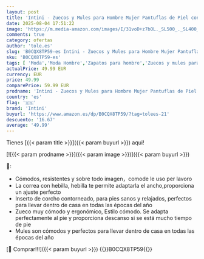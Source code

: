 ```yaml
---
layout: post
title: 'Intini - Zuecos y Mules para Hombre Mujer Pantuflas de Piel con Corcho Cerradas Zapatillas de Jardín Sandalias con Hebilla Ajustables Cómoda Negro 36'
date: 2025-08-04 17:51:22
image: 'https://m.media-amazon.com/images/I/31voD+z7bOL._SL500_._SL400_.jpg'
comments: true
category: ofertas
author: 'tole.es'
slug: 'B0CQX8TP59-es Intini - Zuecos y Mules para Hombre Mujer Pantuflas de...'
sku: 'B0CQX8TP59-es'
tags: [ 'Moda','Moda Hombre','Zapatos para hombre','Zuecos y mules para hombre','intini','zuecos','🇪🇸', ]
actualPrice: 49.99 EUR
currency: EUR
price: 49.99
comparePrice: 59.99 EUR
prodname: 'Intini - Zuecos y Mules para Hombre Mujer Pantuflas de Piel con Corcho Cerradas Zapatillas de Jardín Sandalias con Hebilla Ajustables Cómoda Negro 36'
country: 'es'
flag: '🇪🇸'
brand: 'Intini'
buyurl: 'https://www.amazon.es/dp/B0CQX8TP59/?tag=tolees-21'
descuento: '16.67'
average: '49.99'
---
```


Tienes [{{< param title >}}]({{< param buyurl >}}) aqui!

[![{{< param prodname >}}]({{< param image >}})]({{< param buyurl >}})

🔎:

- Cómodos, resistentes y sobre todo imagen，comode le uso per lavoro
- La correa con hebilla, hebilla te permite adaptarla el ancho,proporciona un ajuste perfecto
- Inserto de corcho contorneado, para pies sanos y relajados, perfectos para llevar dentro de casa en todas las épocas del año
- Zueco muy cómodo y ergonómico, Estilo cómodo. Se adapta perfectamente al pie y proporciona descanso si se está mucho tiempo de pie
- Mules son cómodos y perfectos para llevar dentro de casa en todas las épocas del año

[🛒 Comprar!!!]({{< param buyurl >}})
{{<world>}}B0CQX8TP59{{</world>}}

